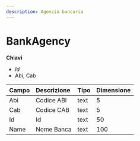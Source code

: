```yaml
---
description: Agenzia bancaria
---
```


# BankAgency

**Chiavi**

* _Id_
* Abi, Cab

| Campo | Descrizione | Tipo | Dimensione |
| :--- | :--- | :--- | :--- |
| Abi | Codice ABI | text | 5 |
| Cab | Codice CAB | text | 5 |
| Id | Id | text | 50 |
| Name | Nome Banca | text | 100 |


